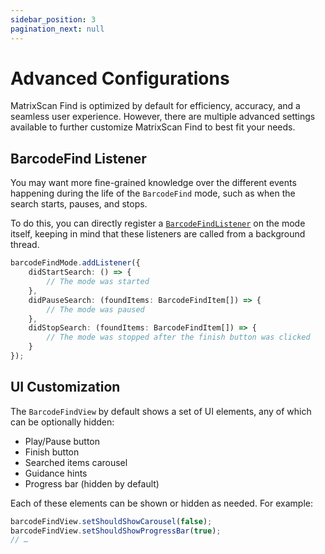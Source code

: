 ```yaml
---
sidebar_position: 3
pagination_next: null
---
```


# Advanced Configurations

MatrixScan Find is optimized by default for efficiency, accuracy, and a seamless user experience. However, there are multiple advanced settings available to further customize MatrixScan Find to best fit your needs.

## BarcodeFind Listener

You may want more fine-grained knowledge over the different events happening during the life of the `BarcodeFind` mode, such as when the search starts, pauses, and stops.

To do this, you can directly register a [`BarcodeFindListener`](https://docs.scandit.com/data-capture-sdk/android/barcode-capture/api/barcode-find-listener.html#interface-scandit.datacapture.barcode.find.IBarcodeFindListener) on the mode itself, keeping in mind that these listeners are called from a background thread.

```typescript
barcodeFindMode.addListener({
    didStartSearch: () => {
        // The mode was started
    },
    didPauseSearch: (foundItems: BarcodeFindItem[]) => {
        // The mode was paused
    },
    didStopSearch: (foundItems: BarcodeFindItem[]) => {
        // The mode was stopped after the finish button was clicked
    }
});
```

## UI Customization

The `BarcodeFindView` by default shows a set of UI elements, any of which can be optionally hidden:

- Play/Pause button
- Finish button
- Searched items carousel
- Guidance hints
- Progress bar (hidden by default)

Each of these elements can be shown or hidden as needed. For example:

```typescript
barcodeFindView.setShouldShowCarousel(false);
barcodeFindView.setShouldShowProgressBar(true);
// …
```
